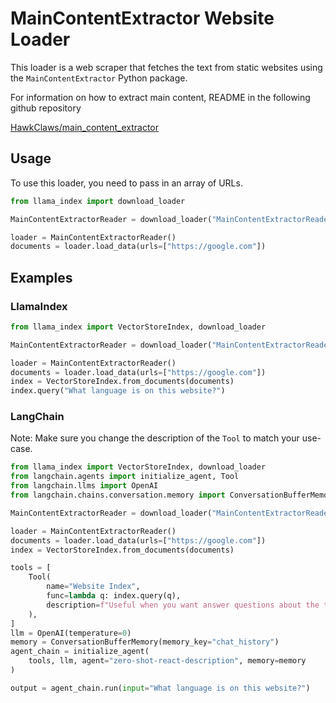 # MainContentExtractor Website Loader

This loader is a web scraper that fetches the text from static websites using the `MainContentExtractor` Python package.

For information on how to extract main content, README in the following github repository

[HawkClaws/main_content_extractor](https://github.com/HawkClaws/main_content_extractor)

## Usage

To use this loader, you need to pass in an array of URLs.

```python
from llama_index import download_loader

MainContentExtractorReader = download_loader("MainContentExtractorReader")

loader = MainContentExtractorReader()
documents = loader.load_data(urls=["https://google.com"])
```

## Examples

### LlamaIndex

```python
from llama_index import VectorStoreIndex, download_loader

MainContentExtractorReader = download_loader("MainContentExtractorReader")

loader = MainContentExtractorReader()
documents = loader.load_data(urls=["https://google.com"])
index = VectorStoreIndex.from_documents(documents)
index.query("What language is on this website?")
```

### LangChain

Note: Make sure you change the description of the `Tool` to match your use-case.

```python
from llama_index import VectorStoreIndex, download_loader
from langchain.agents import initialize_agent, Tool
from langchain.llms import OpenAI
from langchain.chains.conversation.memory import ConversationBufferMemory

MainContentExtractorReader = download_loader("MainContentExtractorReader")

loader = MainContentExtractorReader()
documents = loader.load_data(urls=["https://google.com"])
index = VectorStoreIndex.from_documents(documents)

tools = [
    Tool(
        name="Website Index",
        func=lambda q: index.query(q),
        description=f"Useful when you want answer questions about the text on websites.",
    ),
]
llm = OpenAI(temperature=0)
memory = ConversationBufferMemory(memory_key="chat_history")
agent_chain = initialize_agent(
    tools, llm, agent="zero-shot-react-description", memory=memory
)

output = agent_chain.run(input="What language is on this website?")
```
